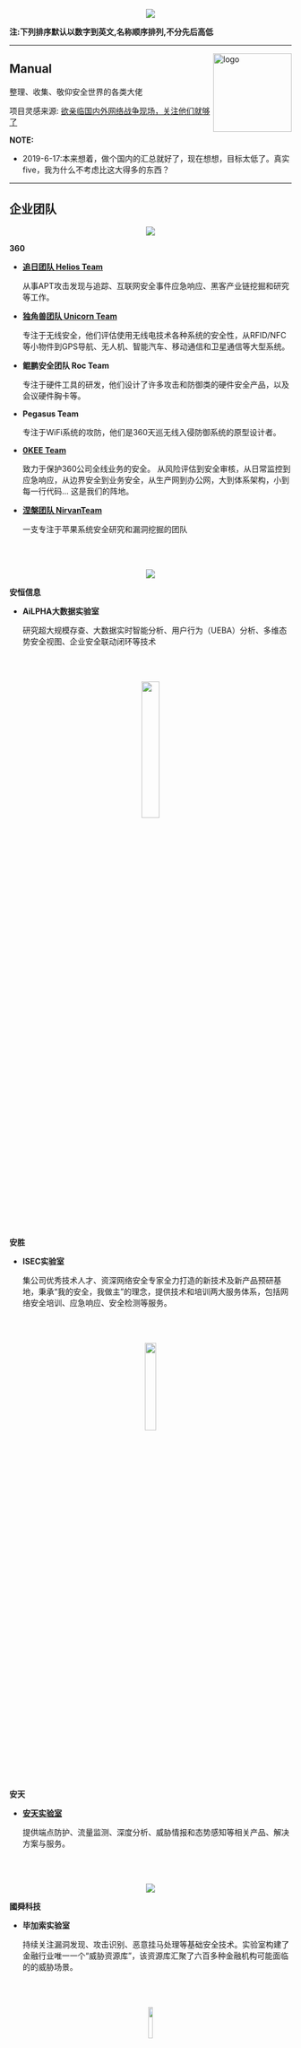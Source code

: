 <p align="center">
    <img src=".//img/logo.png">
</p>

**注:下列排序默认以数字到英文,名称顺序排列,不分先后高低**

---

<img src=".//img/readme.jpg" alt="logo" width="140" height="140" align="right">

## Manual

整理、收集、敬仰安全世界的各类大佬

项目灵感来源: [欲亲临国内外网络战争现场，关注他们就够了](https://mp.weixin.qq.com/s/QaYPI8z4bXLUChuOrNxC-A)


**NOTE:**
- 2019-6-17:本来想着，做个国内的汇总就好了，现在想想，目标太低了。真实five，我为什么不考虑比这大得多的东西？

---

## 企业团队

<p align="center">
    <img src=".//img/360.png">
</p>

**360**
- **[追日团队 Helios Team](http://zhuiri.360.cn/index-eng.php)**

    从事APT攻击发现与追踪、互联网安全事件应急响应、黑客产业链挖掘和研究等工作。

- **[独角兽团队 Unicorn Team](http://unicorn.360.cn/)**

    专注于无线安全，他们评估使用无线电技术各种系统的安全性，从RFID/NFC等小物件到GPS导航、无人机、智能汽车、移动通信和卫星通信等大型系统。

- **鲲鹏安全团队 Roc Team**

    专注于硬件工具的研发，他们设计了许多攻击和防御类的硬件安全产品，以及会议硬件胸卡等。

- **Pegasus Team**

    专注于WiFi系统的攻防，他们是360天巡无线入侵防御系统的原型设计者。

- **[0KEE Team](https://0kee.360.cn)**

    致力于保护360公司全线业务的安全。
    从风险评估到安全审核，从日常监控到应急响应，从边界安全到业务安全，从生产网到办公网，大到体系架构，小到每一行代码... 这是我们的阵地。

- **[涅槃团队 NirvanTeam](http://nirvan.360.cn)**

    一支专注于苹果系统安全研究和漏洞挖掘的团队

<br><br>
<p align="center">
    <img src=".//img/安恒信息.png">
</p>

**安恒信息**
- **AiLPHA大数据实验室**

    研究超大规模存查、大数据实时智能分析、用户行为（UEBA）分析、多维态势安全视图、企业安全联动闭环等技术

<br><br>
<p align="center">
    <img src=".//img/安胜.png" width="25%">
</p>

**安胜**
- **ISEC实验室**

    集公司优秀技术人才、资深网络安全专家全力打造的新技术及新产品预研基地，秉承“我的安全，我做主”的理念，提供技术和培训两大服务体系，包括网络安全培训、应急响应、安全检测等服务。

<br><br>
<p align="center">
    <img src=".//img/安天.png" width="20%">
</p>

**安天**
- **[安天实验室](https://www.antiy.com/index.html)**

    提供端点防护、流量监测、深度分析、威胁情报和态势感知等相关产品、解决方案与服务。

<br><br>
<p align="center">
    <img src=".//img/國舜科技.png">
</p>

**國舜科技**
- **毕加索实验室**

    持续关注漏洞发现、攻击识别、恶意挂马处理等基础安全技术。实验室构建了金融行业唯一一个“威胁资源库”，该资源库汇聚了六百多种金融机构可能面临的的威胁场景。

<br><br>
<p align="center">
    <img src=".//img/VSP.png" width="12%">
</p>

**揆安网络科技**
- **VSP**

    成员拥有CISP，RHCA、OSCP、CCIE等资质认证擅长于安卓系统、蓝牙交互、嵌入式linex的安全分析与检查。

<br><br>
<p align="center">
    <img src=".//img/奇安信.png">
</p>

**[奇安信](https://www.qianxin.com/threat/threatenterprisenetwork)**
- **观星实验室**

    主要的研究方向包括红队测试、应急响应与攻击溯源（DFIR）以及安全工具研发（ThreatHuting）方向，致力于为企业客户提供全方位专业的安全技术支持。

- **天擎实验室 - Skylar Team**

- **天堤网络安全实验室- SkyWall Team**

- **天巡实验室**

    天巡实验室负责无线局域网攻防技术的探索与研究

- **云影实验室**

    云影实验室，是奇安信专注于网络攻防研究的安全团队

- **天眼实验室 - 红雨滴**

    奇安信旗下的高级威胁研究团队红雨滴（天眼实验室），成立于2015年，持续运营奇安信威胁情报中心至今，专注于APT攻击类高级威胁的研究，是国内首个发布并命名“海莲花”（APT-C-00，OceanLotus）APT攻击团伙的安全研究团队，也是当前奇安信威胁情报中心的主力威胁分析技术支持团队，具备0day漏洞发现能力。

<br><br>
<p align="center">
    <img src=".//img/启明星辰.png" width="20%">
</p>

**启明星辰**
- **ADLab**

    启明星辰积极防御实验室（ADLab）成立于1999年，是中国安全行业最早成立的攻防技术研究实验室之一，微软MAPP计划核心成员。截至目前，ADLab通过CVE发布Windows、Linux、Unix等操作系统安全或软件漏洞近300个，持续保持亚洲领先并确立了其在国际网络安全领域的核心地位。实验室研究方向涵盖操作系统与应用系统安全研究、移动智能终端安全研究、物联网智能设备安全研究、Web安全研究、工控系统安全研究、云安全研究。研究成果应用于产品核心技术研究、国家重点科技项目攻关、专业安全服务等。

<br><br>
<p align="center">
    <img src=".//img/四叶草安全.png" width="20%">
</p>

**四叶草安全**
- **CloverSec**

<br><br>
<p align="center">
    <img src=".//img/Tencent.png" width="20%">
</p>

**[Tencent](https://slab.qq.com/labs.html)**
- **[科恩实验室](https://keenlab.tencent.com/zh/)**

    实验室专注于国际范围内主流操作系统、互联网和移动互联网应用、云计算技术及物联网设备的前沿安全攻防技术研究。

- **[玄武实验室](https://xlab.tencent.com/cn/)**

    发现影响整个条码阅读器行业二十年的严重安全漏洞，世界首次实现通过发射激光入侵系统。

- **湛泸实验室**

    创新的实现了数据通道、利用SEH异常链表和DVE（数据虚拟执行）等漏洞攻防技术。

- **云鼎实验室**

    关注腾讯云安全体系建设，专注于云上网络环境的攻防研究和安全运营，以及基于机器学习等前沿技术理念打造云安全产品。

- **[反病毒实验室](https://tav.qq.com/)**

    自研的TAV杀毒引擎已获得国际七大著名第三方测评机构认证。实验室旗下的哈勃分析系统，可有效识别恶意样本。

- **[移动安全实验室](https://yaq.qq.com/)**

    通过终端安全平台、网络安全平台和硬件安全平台为移动产业打造云管端全方位的安全解决方案。

<br><br>
<p align="center">
    <img src=".//img/天融信.png" width="23%">
</p>

**天融信**
- **[阿尔法实验室](http://blog.topsec.com.cn/)**

    0DAY漏洞挖掘及分析主要针对以下方向进行，WEB应用漏洞、安全产品漏洞、应用程序漏洞、操作系统漏洞、数据库漏洞、网络设备漏洞。

<br><br>
<p align="center">
    <img src=".//img/无糖信息.png" width="20%">
</p>

**无糖信息**
- **阿斯巴甜攻防实验室**

    无糖信息阿斯巴甜攻防实验室由国内知名安全团队PKAV于2017年组建，由PKAV核心精锐技术成员组成，致力于反网络犯罪领域的安全技术研究与产品研发，参与无糖信息反电话诈骗平台、反网络诈骗平台、反网络传销平台等反网络犯罪相关自动化实战平台的核心技术攻坚，同时为各地提供网络犯罪案件协查和技术攻坚支持，为国家及各省市相关执法部门在反网络犯罪领域做出了积极的贡献，获得公安部、各省、市公安机关的一致肯定及官方感谢。

<br><br>
<p align="center">
    <img src=".//img/知道创宇.png" width="20%">
</p>

**知道创宇**
- 404实验室

---

## 公众号
### 渗透测试 & 漏洞研究


### 电子取证


### 威胁情报
- **黑鸟**

    战略情报以及网络空间安全情报
    <p align="center">
        <img src=".//img/hnwx.png" width="10%" height="10%">
    </p>

- **奇安信威胁情报中心**

    奇安信旗下的高级威胁研究团队红雨滴（天眼实验室），成立于2015年，持续运营奇安信威胁情报中心至今，专注于APT攻击类高级威胁的研究，是国内首个发布并命名“海莲花”（APT-C-00，OceanLotus）APT攻击团伙的安全研究团队，也是当前奇安信威胁情报中心的主力威胁分析技术支持团队，具备0day漏洞发现能力。
    报告主要发布于其公众号
    <p align="center">
        <img src=".//img/qaxwx.png" width="10%" height="10%">
    </p>




---

## 国内博客
### 企业类博客
- **[御见威胁情报中心](https://s.tencent.com/research/report/)**

    腾讯御见威胁情报中心，是一个涵盖全球多维数据的情报分析、威胁预警分析平台。依托顶尖安全专家团队支撑，帮助安全分析人员快速、准确对可疑事件进行预警、溯源分析。

- **[微步情报局](https://x.threatbook.cn/nodev4/vb4/list)**

    微步在线，专注于威胁情报领域的专业公司，旗下情报社区会经常发布有质量的网络战争报告，用户名为微步情报局。

- **[安天CERT](https://www.antiy.cn/research/notice&report/research_report/index.html)**

    安天的CERT团队为公众提供重大恶意代码和安全事件的应急响应服务。在历史上，安天率先发现了红色代码II、口令蠕虫等恶意代码，对冲击波、魔波、震荡波、震网、火焰、Adrd、CarrierIQ等恶意代码或PUA也提供了深度的分析报告和有效的应对方案。

- **[360 核心安全技术博客](http://blogs.360.cn/)**

    这个著名博客就不多说了，同样会不定期发布网络战争类报告。

### 个人/团队博客

- **[90sec](https://forum.90sec.com/)**

- **[chaMd5](http://www.chamd5.org)**

- **[红日](http://sec-redclub.com/index.php)**

- **[米斯特](https://www.hi-ourlife.com/)**

- **[破晓团队](http://www.secbug.org/)**

- **[网络尖刀](https://www.1aq.com/index.html)**











## 国外博客
### 企业类博客

- **[卡巴斯基](https://securelist.com/)(俄罗斯)**

    全球研究与分析团队 (GReAT) 成立于 2008 年，是卡巴斯基实验室的核心运营团队，该团队发现了全球的 APT、网络间谍活动、主要恶意软件、勒索软件和地下网络罪犯发展趋势。如今 GReAT 由全球 40 多名专家组成，分布在俄罗斯、欧洲、美洲、亚洲和中东。

- **[Group-IB](https://www.group-ib.com/blog/)(俄罗斯)**

    Group-IB是预防和调查高科技犯罪和在线欺诈的全球领导者之一。自2003年以来，该公司一直活跃在计算机取证和信息安全领域，保护最大的国际公司免受经济损失和声誉风险。
    很多大型报告都出自他手，号称最熟悉俄罗斯本土APT组织的公司


- **[ESET](https://www.welivesecurity.com/)(斯洛伐克)**

    ESET是总部位于斯洛伐克布拉迪斯拉发的一家世界知名的电脑安全软件公司，创立于1992年，由两家私有公司合并而成，最知名的产品为NOD32防毒软件。
    ESET此前发布的报告，详细，精准，给众多报告提供了参考链接和素材。

- **[FireEye](https://www.fireeye.com/blog/threat-research.html)(美国)**

    FireEye 作为安全界的神话之一，其在2012年后能够获得快速发展壮大，不仅恰逢当时全球网络安全环境需求新技术的大背景，以及新生领导力量的入驻，还包括美国军民融合模式对产业发展的巨大推动力。
    火眼披露的网络攻击涉及全球除美之外的所有国家和地区，百无禁忌。

- **[赛门铁克](https://www.symantec.com/blogs/threat-intelligence)(美国)**
    一家提供安全产品和解决方案以保护中小型企业远离高级威胁、恶意软件和其他网络攻击。
    著名杀软诺顿便在他们公司旗下，总部美国，老牌杀毒厂商，实力没得说。


- **[Cylance](https://threatvector.cylance.com/en_us/category/research-and-intelligence.html)(美国)**
    Cylance是世界上第一家用人工智能，机器学习来维护网络安全的公司。它致力于帮助终端使用者，公司，政府解决最复杂的网络安全问题。Cylance通过探究黑客心理，研发出一套不同于传统黑名单白名单的一套复杂的数学模型与算法，从而提供了对于顶级网络威胁的防御办法。

- **[CrowdStrike](https://www.crowdstrike.com/blog/category/threat-intel-research/)(美国)**

    人工智能支持的虚拟安全平台CrowdStrike专注于终端保护和威胁检测智能，这家位于加州桑尼维尔的创企创立于2011年，它能帮助公司发现攻击即将到来时的征兆，并在漏洞出现前采取措施。CrowdStrike已经通过调查和汇报全世界不少知名的数据泄露事件为自己正名，公司在证明2016年俄罗斯入侵民主党全国委员会时起到了作用。同时它还表明2014年索尼影业被黑一事中，朝鲜可能是幕后者。

- **[Palo Alto](https://unit42.paloaltonetworks.com/)(美国)**

    Palo Alto Networks的安全平台融合了所有关键的网络安全功能，包括高级威胁保护、防火墙、IDS/IPS,以及URL过滤功能，保证与传统的防火墙、UTM或网络威胁检测产品相比拥有更佳的安全性。Palo Alto Networks 凭借深厚的专业知识、不断创新的理念以及革命性安全平台，赢得了数千家企业、政府和服务供应商的亲睐，成为市场上成长最快的网络安全公司。
    unit42团队是他们主要的网络战争研究团队，报告及时，分析严谨，关联准确，值得关注

- **[Cisco](https://blog.talosintelligence.com/)(美国)**

    思科Talos团队由业界领先的网络安全专家组成，他们分析评估黑客活动，入侵企图，恶意软件以及漏洞的最新趋势。包括ClamAV团队和一些标准的安全工具书的作者中最知名的安全专家，都是思科Talos的成员。该团队的专长涵盖软件开发，逆向工程，漏洞分析，恶意软件的调查和情报收集等。
    思科Talos作为思科安全情报的主要发掘提供团队,为思科的安全研究和安全产品服务提供了强大的后盾支持,帮助思科的安全解决方案阻挡最新最复杂的攻击。

- **[趋势科技](https://blog.trendmicro.com/trendlabs-security-intelligence/)(日本)**

    趋势科技——网络安全软件及服务领域的全球领导者，以卓越的前瞻和技术革新能力引领了从桌面防毒到网络服务器和网关防毒的潮流，以独特的服务理念向业界证明了趋势科技的前瞻性和领导地位。总部位于日本东京和美国硅谷，旗下安全团队经验丰富，值得推荐阅读。

- **[ESTsecurity](https://blog.alyac.co.kr/)(韩国)**

    韩国第一大免费防毒软件ESTsecurity，专注韩国国内的APT攻击活动，只要是攻击韩国的活动他们都会出报告，非常nice的一家公司，出现朝鲜攻击韩国的活动会特别迅速的披露。

- **[clearsky](https://www.clearskysec.com/blog/)(以色列)**
    ClearSky网络安全提供网络解决方案，专注于威胁情报服务，主要面向金融部门，关键基础设施，公共部门和制药行业。主要针对中东地区攻击情况进行分析

- **[CheckPoint](https://research.checkpoint.com/)(以色列)**
    Check Point软件技术有限公司，成立于1993年，总部位于以色列特拉维夫，全球首屈一指的 Internet 安全解决方案供应商。

---

`戒躁`